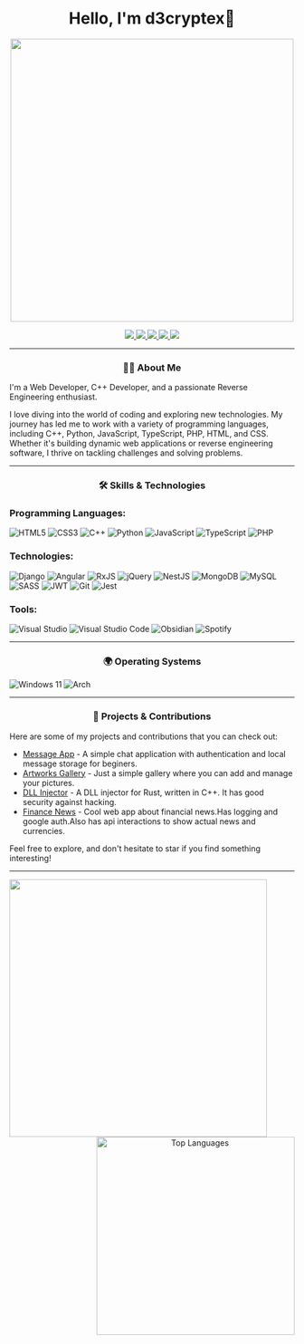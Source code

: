 <h1 align="center">Hello, I'm d3cryptex👋</h1>

<p align="center"> 
  <img src="https://media.giphy.com/media/v1.Y2lkPTc5MGI3NjExZ3AxdGZrZ2ZreDdoaDA4cHE3NHBxZGwwZmhrdmltMjJ6dzV4c2gyNSZlcD12MV9naWZzX3NlYXJjaCZjdD1n/NKEt9elQ5cR68/giphy.gif" width="500"/>
</p>

<p align="center">
  <a href="https://discord.com/users/6275" target="_blank">
    <img src="https://img.shields.io/badge/Discord-%235865F2.svg?style=for-the-badge&logo=discord&logoColor=white"/>
  </a>
  <a href="mailto:danilobocuk@gmail.com" target="_blank">
    <img src="https://img.shields.io/badge/Gmail-D14836?style=for-the-badge&logo=gmail&logoColor=white"/>
  </a>
  <a href="https://www.linkedin.com/in/danilo-boichuk" target="_blank">
    <img src="https://img.shields.io/badge/linkedin-%230077B5.svg?style=for-the-badge&logo=linkedin&logoColor=white"/>
  </a>
  <a href="https://t.me/d3cryptex" target="_blank">
    <img src="https://img.shields.io/badge/Telegram-2CA5E0?style=for-the-badge&logo=telegram&logoColor=white"/>
  </a>
  <a href="https://www.youtube.com/@d3cryptex" target="_blank">
    <img src="https://img.shields.io/badge/YouTube-%23FF0000.svg?style=for-the-badge&logo=YouTube&logoColor=white"/>
  </a>
</p>

---

<h3 align="center"> 
  🧑‍💻 About Me
</h3>

I'm a Web Developer, C++ Developer, and a passionate Reverse Engineering enthusiast.

I love diving into the world of coding and exploring new technologies. My journey has led me to work with a variety of programming languages, including C++, Python, JavaScript, TypeScript, PHP, HTML, and CSS. Whether it's building dynamic web applications or reverse engineering software, I thrive on tackling challenges and solving problems.

---

<h3 align="center"> 
  🛠️ Skills & Technologies
</h3>

### Programming Languages:
![HTML5](https://img.shields.io/badge/html5-%23E34F26.svg?style=for-the-badge&logo=html5&logoColor=white)
![CSS3](https://img.shields.io/badge/css3-%231572B6.svg?style=for-the-badge&logo=css3&logoColor=white)
![C++](https://img.shields.io/badge/c++-%2300599C.svg?style=for-the-badge&logo=c%2B%2B&logoColor=white)
![Python](https://img.shields.io/badge/python-3670A0?style=for-the-badge&logo=python&logoColor=ffdd54)
![JavaScript](https://img.shields.io/badge/javascript-%23323330.svg?style=for-the-badge&logo=javascript&logoColor=%23F7DF1E)
![TypeScript](https://img.shields.io/badge/typescript-%23007ACC.svg?style=for-the-badge&logo=typescript&logoColor=white)
![PHP](https://img.shields.io/badge/php-%23777BB4.svg?style=for-the-badge&logo=php&logoColor=white)

### Technologies:
![Django](https://img.shields.io/badge/django-%23092E20.svg?style=for-the-badge&logo=django&logoColor=white)
![Angular](https://img.shields.io/badge/angular-%23DD0031.svg?style=for-the-badge&logo=angular&logoColor=white)
![RxJS](https://img.shields.io/badge/rxjs-%23B7178C.svg?style=for-the-badge&logo=reactivex&logoColor=white)
![jQuery](https://img.shields.io/badge/jquery-%230769AD.svg?style=for-the-badge&logo=jquery&logoColor=white)
![NestJS](https://img.shields.io/badge/nestjs-%23E0234E.svg?style=for-the-badge&logo=nestjs&logoColor=white)
![MongoDB](https://img.shields.io/badge/MongoDB-%234ea94b.svg?style=for-the-badge&logo=mongodb&logoColor=white)
![MySQL](https://img.shields.io/badge/mysql-4479A1.svg?style=for-the-badge&logo=mysql&logoColor=white)
![SASS](https://img.shields.io/badge/SASS-hotpink.svg?style=for-the-badge&logo=SASS&logoColor=white)
![JWT](https://img.shields.io/badge/JWT-black?style=for-the-badge&logo=JSON%20web%20tokens)
![Git](https://img.shields.io/badge/git-%23F05033.svg?style=for-the-badge&logo=git&logoColor=white)
![Jest](https://img.shields.io/badge/-jest-%23C21325?style=for-the-badge&logo=jest&logoColor=white)

### Tools:
![Visual Studio](https://img.shields.io/badge/Visual%20Studio-5C2D91.svg?style=for-the-badge&logo=visual-studio&logoColor=white)
![Visual Studio Code](https://img.shields.io/badge/Visual%20Studio%20Code-0078d7.svg?style=for-the-badge&logo=visual-studio-code&logoColor=white)
![Obsidian](https://img.shields.io/badge/Obsidian-%23483699.svg?style=for-the-badge&logo=obsidian&logoColor=white)
![Spotify](https://img.shields.io/badge/Spotify-1ED760?style=for-the-badge&logo=spotify&logoColor=white)

---

<!-- <h3 align="center"> 
  🎮 Reverse Engineering Enthusiast
</h3>

I’m fascinated by the world of **Reverse Engineering** and enjoy breaking down software with tools like:

![IDA Custom](https://img.shields.io/badge/IDA-%23FFFFFF?style=for-the-badge&logo=ida)
![Cheat Engine](https://img.shields.io/badge/Cheat%20Engine-%2300BFFF?style=for-the-badge&logo=https://img.icons8.com/ios/50/cheat-engine.png&logoColor=white)
![OllyDbg](https://img.shields.io/badge/OllyDbg-%23FF6347?style=for-the-badge&logo=ollydbg&logoColor=white)
  
I’m always looking for new challenges in this space!

--- -->
<h3 align="center"> 
  🌍 Operating Systems
</h3>

![Windows 11](https://img.shields.io/badge/Windows%2011-%230079d5.svg?style=for-the-badge&logo=Windows%2011&logoColor=white)
![Arch](https://img.shields.io/badge/Arch%20Linux-1793D1?logo=arch-linux&logoColor=fff&style=for-the-badge)

---

<h3 align="center"> 
  🚀 Projects & Contributions
</h3>

Here are some of my projects and contributions that you can check out:

- [Message App](https://github.com/d3cryptex/Simple-MessagingApp) - A simple chat application with authentication and local message storage for beginers.
- [Artworks Gallery](https://github.com/d3cryptex/artworks-gallery) - Just a simple gallery where you can add and manage your pictures.
- [DLL Injector](https://github.com/d3cryptex/Delusive-Loader) - A DLL injector for Rust, written in C++. It has good security against hacking.
- [Finance News]() - Cool web app about financial news.Has logging and google auth.Also has api interactions to show actual news and currencies.
  
Feel free to explore, and don't hesitate to star if you find something interesting!

---

<!-- [![GitHub Stats](https://github-readme-stats.vercel.app/api?username=d3cryptex&show_icons=true)](https://github.com/d3cryptex) -->
<div align="center">
  <img align="left" src="https://github-readme-stats.vercel.app/api?username=d3cryptex&include_all_commits=true&count_private=true&show_icons=true&theme=github_dark" width="455"/>
  <img align="right" src="https://github-readme-stats.vercel.app/api/top-langs?username=d3cryptex&show_icons=true&locale=en&layout=compact&theme=github_dark" alt="Top Languages" width="350" />
</div>


